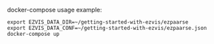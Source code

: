 docker-compose usage example:

```shell
export EZVIS_DATA_DIR=~/getting-started-with-ezvis/ezpaarse
export EZVIS_DATA_CONF=~/getting-started-with-ezvis/ezpaarse.json
docker-compose up
```
